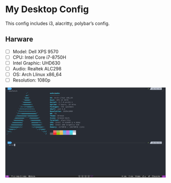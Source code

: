 # My Desktop Config

This config includes i3, alacritty, polybar’s config. 

## Harware

- [ ] Model: Dell XPS 9570
- [ ] CPU: Intel Core i7-8750H
- [ ] Intel Graphic: UHD630
- [ ] Audio: Realtek ALC298
- [ ] OS: Arch Llinux x86_64
- [ ] Resolution: 1080p

![](computer.png)
